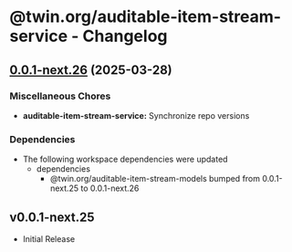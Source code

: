 # @twin.org/auditable-item-stream-service - Changelog

## [0.0.1-next.26](https://github.com/twinfoundation/auditable-item-stream/compare/auditable-item-stream-service-v0.0.1-next.25...auditable-item-stream-service-v0.0.1-next.26) (2025-03-28)


### Miscellaneous Chores

* **auditable-item-stream-service:** Synchronize repo versions


### Dependencies

* The following workspace dependencies were updated
  * dependencies
    * @twin.org/auditable-item-stream-models bumped from 0.0.1-next.25 to 0.0.1-next.26

## v0.0.1-next.25

- Initial Release
